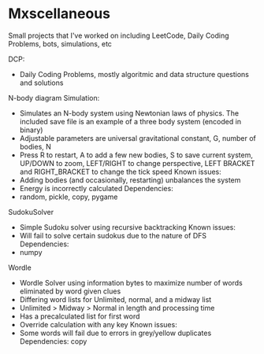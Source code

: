 # Mxscellaneous
Small projects that I've worked on including LeetCode, Daily Coding Problems, bots, simulations, etc

DCP:
- Daily Coding Problems, mostly algoritmic and data structure questions and solutions

N-body diagram Simulation:
- Simulates an N-body system using Newtonian laws of physics. The included save file is an example of a three body system (encoded in binary)
- Adjustable parameters are universal gravitational constant, G, number of bodies, N
- Press R to restart, A to add a few new bodies, S to save current system, UP/DOWN to zoom, LEFT/RIGHT to change perspective, LEFT BRACKET and RIGHT_BRACKET to change the tick speed
Known issues:
- Adding bodies (and occasionally, restarting) unbalances the system
- Energy is incorrectly calculated
Dependencies:
- random, pickle, copy, pygame

SudokuSolver
- Simple Sudoku solver using recursive backtracking
Known issues:
- Will fail to solve certain sudokus due to the nature of DFS
Dependencies:
- numpy

Wordle
- Wordle Solver using information bytes to maximize number of words eliminated by word given clues
- Differing word lists for Unlimited, normal, and a midway list
- Unlimited > Midway > Normal in length and processing time
- Has a precalculated list for first word
- Override calculation with any key
Known issues:
- Some words will fail due to errors in grey/yellow duplicates
Dependencies:
copy
